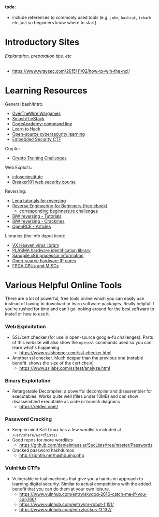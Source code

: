 #### todo:
- include references to commonly used tools (e.g. `john`, `hashcat`, `tshark` etc just so beginners know where to start)

# Introductory Sites
###### Explanation, preparation tips, etc
* https://www.wraysec.com/2015/11/02/how-to-win-the-ncl/

# Learning Resources
General bash/intro:  
* [OverTheWire Wargames](http://overthewire.org/wargames/)
* [SmashTheStack](http://smashthestack.org/index.html#)
* [CodeAcademy: command line](https://www.codecademy.com/learn/learn-the-command-line)
* [Learn to Hack](https://hackcenter.com/sign-in)
* [Open-source cybersecurity learning](https://www.cybrary.it/)
* [Embedded Security CTF](https://microcorruption.com/login)

Crypto:  
* [Crypto Training Challenges](https://cryptopals.com/)

Web Exploits:  
* [infosecinstitute](http://ctf.infosecinstitute.com/)
* [Breaker101 web security course](https://breaker101.com/)

Reversing:  
* [Lena tutorials for reversing](https://tuts4you.com/download.php?list.17)
* [Reverse Engineering for Beginners (free ebook)](https://beginners.re/)
  * [corresponding beginners.re challenges](https://challenges.re/)
* [BiW reversing - Tutorials](http://www.reversing.be/index.php?topic=tutorials)
* [BiW reversing - Crackmes](http://www.reversing.be/index.php?topic=crackmes)
* [OpenRCE - Articles](http://www.openrce.org/articles/)
  
Libraries (the info depot kind):  
* [VX Heaven virus library](http://vxheaven.org/)
* [PLASMA hardware identification library](http://www.plasma-online.de/)
* [Sandpile x86 processor information](http://www.sandpile.org/)
* [Open-source hardware IP cores](https://opencores.org/)
* [FPGA CPUs and MISCs](http://www.fpgacpu.org/links.html)

# Various Helpful Online Tools
There are a lot of powerful, free tools online which you can easily use instead of having to download or learn software packages. Really helpful if you're rushed for time and can't go looking around for the best software to install or how to use it.

### Web Exploitation
- SSL/cert checker (for use in open-source google-fu challenges). Parts of this website will also show the `openssl` commands used so you can learn what's happening
  - https://www.sslshopper.com/ssl-checker.html
- Another ssl checker. Much deeper than the previous one (notable benefit: shows the size of the cert chain)
  - https://www.ssllabs.com/ssltest/analyze.html

### Binary Exploitation
- Retargetable Decompiler: a powerful decompiler and disassembler for executables. Works quite well (files under 10MB) and can show disassembled executable as code or branch diagrams
  - https://retdec.com/

### Password Cracking
- Keep in mind Kali Linux has a few wordlists included at `/usr/share/wordlists/`
- Good repos for more wordlists
  - https://github.com/danielmiessler/SecLists/tree/master/Passwords
- Cracked password hashdumps
  - http://siph0n.net/hashdump.php
  
### VulnHub CTFs
- Vulnerable virtual machines that give you a hands on approach to learning digital security. Similar to actual competitions with the added benefit that you can do them at your own leisure.
  - https://www.vulnhub.com/entry/skydog-2016-catch-me-if-you-can,166/
  - https://www.vulnhub.com/entry/mr-robot-1,151/
  - https://www.vulnhub.com/entry/sickos-11,132/
  
